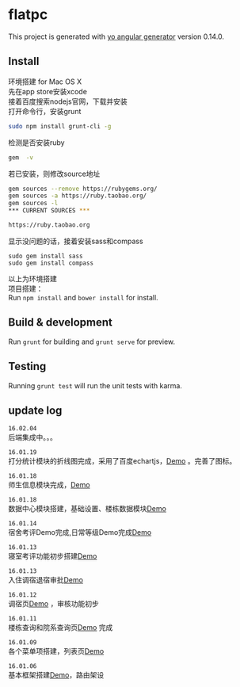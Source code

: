 # flatpc

This project is generated with [yo angular generator](https://github.com/yeoman/generator-angular)
version 0.14.0.

## Install

环境搭建 for Mac OS X     
先在app store安装xcode    
接着百度搜索nodejs官网，下载并安装    
打开命令行，安装grunt    
```bash   
sudo npm install grunt-cli -g   
```   

检测是否安装ruby    
```bash   
gem  -v    
```   
若已安装，则修改source地址   
```bash   
gem sources --remove https://rubygems.org/    
gem sources -a https://ruby.taobao.org/    
gem sources -l    
*** CURRENT SOURCES ***    

https://ruby.taobao.org    
```   
显示没问题的话，接着安装sass和compass    
```   
sudo gem install sass    
sudo gem install compass    
```   
以上为环境搭建    
项目搭建：    
Run `npm install` and `bower install` for install.

## Build & development

Run `grunt` for building and `grunt serve` for preview.

## Testing

Running `grunt test` will run the unit tests with karma.

## update log
`16.02.04`  
后端集成中。。。  

    
`16.01.19`  
打分统计模块的折线图完成，采用了百度echartjs，<a target="_blank" href="http://code.houqinbao.com/che/#/scoreStatistics">Demo</a> 。完善了图标。  

`16.01.18`  
师生信息模块完成，<a target="_blank" href="http://code.houqinbao.com/che/#/student">Demo</a>  

`16.01.18`  
数据中心模块搭建，基础设置、楼栋数据模块<a target="_blank" href="http://code.houqinbao.com/che/#/room">Demo</a>  

`16.01.14`  
宿舍考评Demo完成,日常等级Demo完成<a target="_blank" href="http://code.houqinbao.com/che/#/live">Demo</a>  

`16.01.13`  
寝室考评功能初步搭建<a target="_blank" href="http://code.houqinbao.com/che/#/live">Demo</a>  

`16.01.13`  
入住调宿退宿审批<a target="_blank" href="http://code.houqinbao.com/che/#/live">Demo</a>  

`16.01.12`  
调宿页<a target="_blank" href="http://code.houqinbao.com/che/#/live">Demo</a>  ，审核功能初步

`16.01.11`  
楼栋查询和院系查询页<a target="_blank" href="http://code.houqinbao.com/che/#/flat">Demo</a>  完成

`16.01.09`  
各个菜单项搭建，列表页<a target="_blank" href="http://code.houqinbao.com/che/#/list">Demo</a>
  
`16.01.06`  
基本框架搭建<a target="_blank" href="http://code.houqinbao.com/che">Demo</a>，路由架设  
